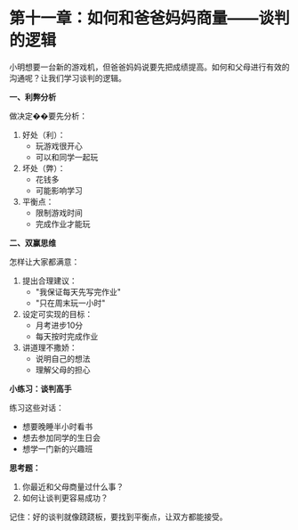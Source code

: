 # 第十一章：如何和爸爸妈妈商量——谈判的逻辑

小明想要一台新的游戏机，但爸爸妈妈说要先把成绩提高。如何和父母进行有效的沟通呢？让我们学习谈判的逻辑。

**一、利弊分析**

做决定��要先分析：

1. 好处（利）：
   * 玩游戏很开心
   * 可以和同学一起玩
2. 坏处（弊）：
   * 花钱多
   * 可能影响学习
3. 平衡点：
   * 限制游戏时间
   * 完成作业才能玩

**二、双赢思维**

怎样让大家都满意：

1. 提出合理建议：
   * "我保证每天先写完作业"
   * "只在周末玩一小时"
2. 设定可实现的目标：
   * 月考进步10分
   * 每天按时完成作业
3. 讲道理不撒娇：
   * 说明自己的想法
   * 理解父母的担心

**小练习：谈判高手**

练习这些对话：

* 想要晚睡半小时看书
* 想去参加同学的生日会
* 想学一门新的兴趣班

**思考题：**

1. 你最近和父母商量过什么事？
2. 如何让谈判更容易成功？

记住：好的谈判就像跷跷板，要找到平衡点，让双方都能接受。
